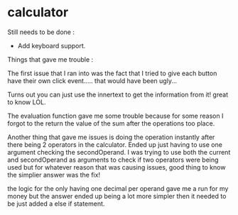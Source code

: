 # calculator

Still needs to be done :

- Add keyboard support. 






Things that gave me trouble : 

The first issue that I ran into was the fact that I tried to give each button have their own click event..... that would have been ugly... 

Turns out you can just use the innertext to get the information from it! great to know LOL. 

The evaluation function gave me some trouble because for some reason I forgot to the return the value of the sum after the operations too place. 

Another thing that gave me issues is doing the operation instantly after there being 2 operators in the calculator. Ended up just having to use one argument
checking the secondOperand. I was trying to use both the current and secondOperand as arguments to check if two operators were being used but for whatever reason that was causing issues, 
good thing to know the simplier answer was the fix! 

the logic for the only having one decimal per operand gave me a run for my money but the answer ended up being a lot more simpler then it needed to be just added a else if statement. 
